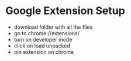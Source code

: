 # Google Extension Setup

- download folder with all the files
- go to chrome://extensions/
- turn on developer mode
- click on load unpacked
- pin extension on chrome
